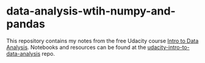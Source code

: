 # data-analysis-wtih-numpy-and-pandas

This repository contains my notes from the free Udacity course [Intro to Data Analysis](https://classroom.udacity.com/courses/ud170). Notebooks and resources can be found at the [udacity-intro-to-data-analysis](https://github.com/mmitchell/udacity-intro-to-data-analysis) repo. 
